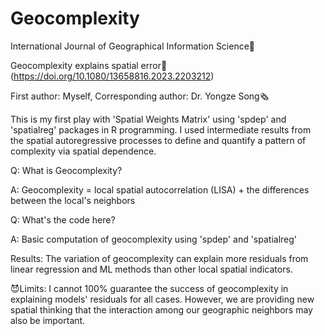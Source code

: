 # Geocomplexity
International Journal of Geographical Information Science📄

Geocomplexity explains spatial error🌠 (https://doi.org/10.1080/13658816.2023.2203212)

First author: Myself, Corresponding author: Dr. Yongze Song🗞

This is my first play with 'Spatial Weights Matrix' using 'spdep' and 'spatialreg' packages in R programming. I used intermediate results from the spatial autoregressive processes to define and quantify a pattern of complexity via spatial dependence. 

Q: What is Geocomplexity?

A: Geocomplexity = local spatial autocorrelation (LISA) + the differences between the local's neighbors

Q: What's the code here?

A: Basic computation of geocomplexity using 'spdep' and 'spatialreg'

Results: The variation of geocomplexity can explain more residuals from linear regression and ML methods than other local spatial indicators. 

😈Limits: I cannot 100% guarantee the success of geocomplexity in explaining models' residuals for all cases. However, we are providing new spatial thinking that the interaction among our geographic neighbors may also be important. 
